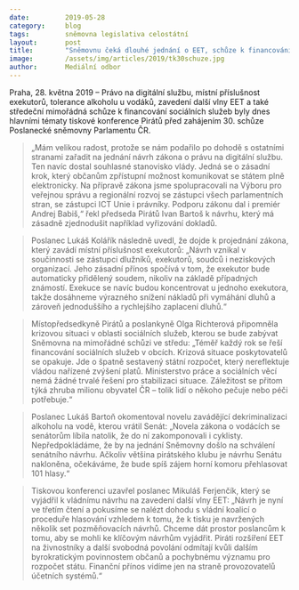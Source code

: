 ```yaml
---
date:         2019-05-28
category:     blog
tags:         sněmovna legislativa celostátní
layout:       post
title:        "Sněmovnu čeká dlouhé jednání o EET, schůze k financování sociálních služeb a také rozhodnutí, zda vodákům umožní dát si pivo"
image:        /assets/img/articles/2019/tk30schuze.jpg
author:       Mediální odbor
---
```



Praha, 28. května 2019 – Právo na digitální službu, místní příslušnost exekutorů, tolerance alkoholu u vodáků, zavedení další vlny EET a také středeční mimořádná schůze k financování sociálních služeb byly dnes hlavními tématy tiskové konference Pirátů před zahájením 30. schůze Poslanecké sněmovny Parlamentu ČR.

> „Mám velikou radost, protože se nám podařilo po dohodě s ostatními stranami zařadit na jednání návrh zákona o právu na digitální službu. Ten navíc dostal souhlasné stanovisko vlády. Jedná se o zásadní krok, který občanům zpřístupní možnost komunikovat se státem plně elektronicky. Na přípravě zákona jsme spolupracovali na Výboru pro veřejnou správu a regionální rozvoj se zástupci všech parlamentních stran, se zástupci ICT Unie i právníky. Podporu zákonu dal i premiér Andrej Babiš,“ řekl předseda Pirátů Ivan Bartoš k návrhu, který má zásadně zjednodušit například vyřizování dokladů.

> Poslanec Lukáš Kolářík následně uvedl, že dojde k projednání zákona, který zavádí místní příslušnost exekutorů: „Návrh vznikal v součinnosti se zástupci dlužníků, exekutorů, soudců i neziskových organizací. Jeho zásadní přínos spočívá v tom, že exekutor bude automaticky přidělený soudem, nikoliv na základě případných známostí. Exekuce se navíc budou koncentrovat u jednoho exekutora, takže dosáhneme výrazného snížení nákladů při vymáhání dluhů a zároveň jednoduššího a rychlejšího zaplacení dluhů.“

> Místopředsedkyně Pirátů a poslankyně Olga Richterová připomněla krizovou situaci v oblasti sociálních služeb, kterou se bude zabývat Sněmovna na mimořádné schůzi ve středu: „Téměř každý rok se řeší financování sociálních služeb v obcích. Krizová situace poskytovatelů se opakuje. Jde o špatně sestavený státní rozpočet, který nereflektuje vládou nařízené zvýšení platů. Ministerstvo práce a sociálních věcí nemá žádné trvalé řešení pro stabilizaci situace. Záležitost se přitom týká zhruba milionu obyvatel ČR – tolik lidí o někoho pečuje nebo péči potřebuje.“

> Poslanec Lukáš Bartoň okomentoval novelu zavádějící dekriminalizaci alkoholu na vodě, kterou vrátil Senát: „Novela zákona o vodácích se senátorům líbila natolik, že do ní zakomponovali i cyklisty. Nepředpokládáme, že by na jednání Sněmovny došlo na schválení senátního návrhu. Ačkoliv většina pirátského klubu je návrhu Senátu nakloněna, očekáváme, že bude spíš zájem horní komoru přehlasovat 101 hlasy.“

> Tiskovou konferenci uzavřel poslanec Mikuláš Ferjenčík, který se vyjádřil k vládnímu návrhu na zavedení další vlny EET: „Návrh je nyní ve třetím čtení a pokusíme se nalézt dohodu s vládní koalicí o proceduře hlasování vzhledem k tomu, že k tisku je navržených několik set pozměňovacích návrhů. Chceme dát prostor poslancům k tomu, aby se mohli ke klíčovým návrhům vyjádřit. Piráti rozšíření EET na živnostníky a další svobodná povolání odmítají kvůli dalším byrokratickým povinnostem občanů a pochybnému významu pro rozpočet státu. Finanční přínos vidíme jen na straně provozovatelů účetních systémů.“
